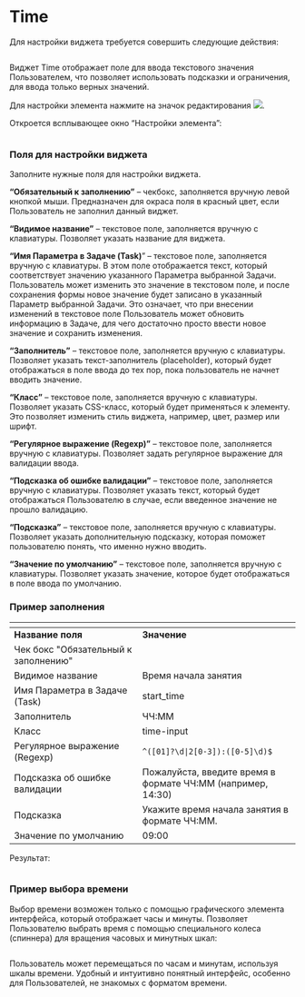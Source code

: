 # Time

Для настройки виджета требуется совершить следующие действия:

<figure><img src="https://lh7-rt.googleusercontent.com/docsz/AD_4nXewYAiU-vFwjhZnXTRs7B-RtABrCJW3wLbfEvJc-IAz4L56j8SH71lQT9I2FmRKax8M1CYrvOZMJnku9IVSHattdOyBiKGUCXgOCszDc6pi4bu6tPODWTWH8aFTv7sOeBSeuFEp6Q?key=OXiQ_X-qmOq-8XYC1m8loTPG" alt=""><figcaption></figcaption></figure>

Виджет Time отображает поле для ввода текстового значения Пользователем, что позволяет использовать подсказки и ограничения, для ввода только верных значений.

Для настройки элемента нажмите на значок редактирования ![](https://lh7-rt.googleusercontent.com/docsz/AD_4nXfYxpQRjGLGOHHofz3t2iEZI9rFA4cLfvvjxZMDbHoeTzFhyzC8_OohqcSvQvDmKqLDoscUOQ81SfE5FqL7DEwTLr6l856iy4i2IQ1A96FQMgzg8jgcGNyKMo6BB_qHJazMx2zi6A?key=OXiQ_X-qmOq-8XYC1m8loTPG).&#x20;

Откроется всплывающее окно “Настройки элемента”:

<figure><img src="https://lh7-rt.googleusercontent.com/docsz/AD_4nXdjJWw_hbCzd760O1BkJMdbP3UPlNU8zzONs_upnYpCWpEBYrQUKlyblL7iO7618lzp4Q5Ty0VpnnD9U2AOfrG0kCvdcwUUmPGKPlQ-LhHKCfHu6Y3_ntDlMuPHXSZ6kxgmaz6l6g?key=OXiQ_X-qmOq-8XYC1m8loTPG" alt=""><figcaption></figcaption></figure>

### Поля для настройки виджета

Заполните нужные поля для настройки виджета.

**“Обязательный к заполнению”** – чекбокс, заполняется вручную левой кнопкой мыши. Предназначен для окраса поля в красный цвет, если Пользователь не заполнил данный виджет.

**“Видимое название”** – текстовое поле, заполняется вручную с клавиатуры. Позволяет указать название для виджета.

**“Имя Параметра в Задаче (Task)**” – текстовое поле, заполняется вручную с клавиатуры. В этом поле отображается текст, который соответствует значению указанного Параметра выбранной Задачи. Пользователь может изменить это значение в текстовом поле, и после сохранения формы новое значение будет записано в указанный Параметр выбранной Задачи. Это означает, что при внесении изменений в текстовое поле Пользователь может обновить информацию в Задаче, для чего достаточно просто ввести новое значение и сохранить изменения.

**“Заполнитель”** – текстовое поле, заполняется вручную с клавиатуры. Позволяет указать текст-заполнитель (placeholder), который будет отображаться в поле ввода до тех пор, пока пользователь не начнет вводить значение.

**“Класс”** – текстовое поле, заполняется вручную с клавиатуры. Позволяет указать CSS-класс, который будет применяться к элементу. Это позволяет изменить стиль виджета, например, цвет, размер или шрифт.

**“Регулярное выражение (Regexp)”** – текстовое поле, заполняется вручную с клавиатуры. Позволяет  задать регулярное выражение для валидации ввода.

**“Подсказка об ошибке валидации”** – текстовое поле, заполняется вручную с клавиатуры. Позволяет указать текст, который будет отображаться Пользователю в случае, если введенное значение не прошло валидацию.

**“Подсказка”** – текстовое поле, заполняется вручную с клавиатуры. Позволяет указать дополнительную подсказку, которая поможет пользователю понять, что именно нужно вводить.

**“Значение по умолчанию”** – текстовое поле, заполняется вручную с клавиатуры. Позволяет указать значение, которое будет отображаться в поле ввода по умолчанию.

### **Пример заполнения**

<table data-header-hidden><thead><tr><th width="210"></th><th></th></tr></thead><tbody><tr><td><strong>Название поля</strong></td><td><strong>Значение</strong></td></tr><tr><td>Чек бокс "Обязательный к заполнению"</td><td><img src="https://lh7-rt.googleusercontent.com/docsz/AD_4nXdptBEr00xhFTKIjULo_gtPC32wqxdK43QHFms8XDOCjrlBk_PjlkN7RVs6GYinJZ3DRvQYAWeK3KGGQaUja7CFBSTv56HiESltlmjSN7uvC479jE_fTbjk6fcyRU3-KCqY24CJ?key=OXiQ_X-qmOq-8XYC1m8loTPG" alt=""></td></tr><tr><td>Видимое название</td><td>Время начала занятия</td></tr><tr><td>Имя Параметра в Задаче (Task)</td><td>start_time</td></tr><tr><td>Заполнитель</td><td>ЧЧ:ММ</td></tr><tr><td>Класс</td><td>time-input</td></tr><tr><td>Регулярное выражение (Regexp)</td><td><code>^([01]?\d|2[0-3]):([0-5]\d)$</code></td></tr><tr><td>Подсказка об ошибке валидации</td><td>Пожалуйста, введите время в формате ЧЧ:ММ (например, 14:30)</td></tr><tr><td>Подсказка</td><td>Укажите время начала занятия в формате ЧЧ:ММ.</td></tr><tr><td>Значение по умолчанию</td><td>09:00</td></tr></tbody></table>

Результат:

<figure><img src="https://lh7-rt.googleusercontent.com/docsz/AD_4nXdQy0YqO8UeuPCg9OquxD3cjp_D-AIvFWrzhtUkKISmStUCFcQc0jTpBnYmtgSyOabGXnwtvJJy6r80uUYfSHd28l7SF2G3K1SiIhnOEK9pe81QapiC4fdAAmXXv0GrceRwIuENmg?key=OXiQ_X-qmOq-8XYC1m8loTPG" alt=""><figcaption></figcaption></figure>

### **Пример выбора времени**

Выбор времени возможен только с помощью графического элемента интерфейса, который отображает часы и минуты. Позволяет Пользователю выбрать время с помощью специального колеса (спиннера) для вращения часовых и минутных шкал:

<figure><img src="https://lh7-rt.googleusercontent.com/docsz/AD_4nXeArVw4n-HDPVbrs_E8XoKiELAd41HES901e2fmM6W52UU83LQjGX702qMBtTv2b3uDJnmWSGu63VQnKTBUzHSuJHAUy-UVOQzK1r0t4oAzpoBNnnAPqPBlXf_AYxJd17yG6fH_4Q?key=OXiQ_X-qmOq-8XYC1m8loTPG" alt=""><figcaption></figcaption></figure>

Пользователь может перемещаться по часам и минутам, используя шкалы времени. Удобный и интуитивно понятный интерфейс, особенно для Пользователей, не знакомых с форматом времени.
